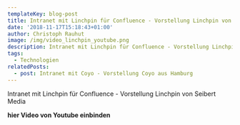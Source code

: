 ```yaml
---
templateKey: blog-post
title: Intranet mit Linchpin für Confluence - Vorstellung Linchpin von Seibert Media
date: '2018-11-17T15:18:43+01:00'
author: Christoph Rauhut
image: /img/video_linchpin_youtube.png
description: Intranet mit Linchpin für Confluence - Vorstellung Linchpin von Seibert Media
tags:
  - Technologien
relatedPosts:
  - post: Intranet mit Coyo - Vorstellung Coyo aus Hamburg
---
```

Intranet mit Linchpin für Confluence - Vorstellung Linchpin von Seibert Media

**hier Video von Youtube einbinden**
